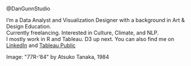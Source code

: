 @DanGunnStudio

I’m a Data Analyst and Visualization Designer with a background in Art & Design Education. </br>
Currently freelancing. Interested in Culture, Climate, and NLP. </br>
I mostly work in R and Tableau. D3 up next.
You can also find me on [LinkedIn](https://www.linkedin.com/in/dan-gunn-studio/) and [Tableau Public](https://public.tableau.com/app/profile/dan.gunn)

Image: "77R-‘84" by Atsuko Tanaka, 1984
